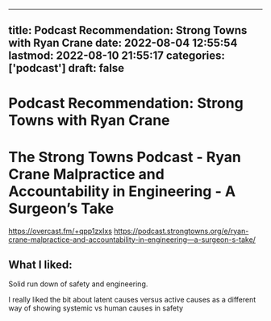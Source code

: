 
---
title: Podcast Recommendation: Strong Towns with Ryan Crane
date: 2022-08-04 12:55:54
lastmod: 2022-08-10 21:55:17
categories: ['podcast']
draft: false
---


# Podcast Recommendation: Strong Towns with Ryan Crane
# The Strong Towns Podcast - Ryan Crane Malpractice and Accountability in Engineering - A Surgeon’s Take
https://overcast.fm/+qpp1zxIxs
https://podcast.strongtowns.org/e/ryan-crane-malpractice-and-accountability-in-engineering—a-surgeon-s-take/

## What I liked: 

Solid run down of safety and engineering. 

I really liked the bit about latent causes versus active causes as a different way of showing systemic vs human causes in safety

<!-- #public #podcast -->

<!-- {BearID:EE420233-D878-4060-AE02-FD283C5D2282-16385-0000130750278366} -->
